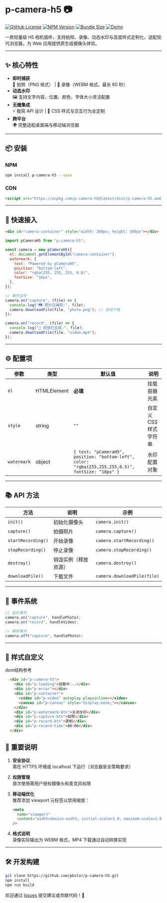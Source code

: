# p-camera-h5 📷

[![GitHub License](https://img.shields.io/github/license/pbstar/p-camera-h5?style=flat&color=109BCD)](https://github.com/pbstar/p-camera-h5)
[![NPM Version](https://img.shields.io/npm/v/p-camera-h5?style=flat&color=d4b106)](https://www.npmjs.com/package/p-camera-h5)
[![Bundle Size](https://img.shields.io/bundlephobia/minzip/p-camera-h5?style=flat&color=41B883)](https://bundlephobia.com/package/p-camera-h5)
[![Demo](https://img.shields.io/badge/在线示例-FF5722?style=flat)](https://pbstar.github.io/p-camera-h5-demo/)

一款轻量级 H5 相机插件，支持拍照、录像、动态水印与高度样式定制化，适配现代浏览器，为 Web 应用提供原生级摄像头体验。

---

## ✨ 核心特性

- **即时捕获**  
  📸 拍照（PNG 格式） | 🎥 录像（WEBM 格式，最长 60 秒）
- **动态水印**  
  🖼️ 支持文字内容、位置、颜色、字体大小灵活配置
- **无缝集成**  
  ⚡ 极简 API 设计 | 🔧 CSS 样式与交互行为全定制
- **跨平台**  
  🌍 完整适配桌面端与移动端浏览器

---

## 📦 安装

### NPM

```bash
npm install p-camera-h5 --save
```

### CDN

```html
<script src="https://unpkg.com/p-camera-h5@latest/dist/p-camera-h5.umd.js"></script>
```

---

## 🚀 快速接入

```html
<div id="camera-container" style="width: 300px; height: 500px"></div>
```

```javascript
import pCameraH5 from "p-camera-h5";

const camera = new pCameraH5({
  el: document.getElementById("camera-container"),
  watermark: {
    text: "Powered by pCameraH5",
    position: "bottom-left",
    color: "rgba(255, 255, 255, 0.8)",
    fontSize: "16px",
  },
});

// 事件监听
camera.on("capture", (file) => {
  console.log("📷 照片已捕获:", file);
  camera.downloadFile(file, "photo.png"); // 自动下载
});

camera.on("record", (file) => {
  console.log("🎥 视频已生成:", file);
  camera.downloadFile(file, "video.mp4");
});
```

---

## ⚙️ 配置项

| 参数        | 类型        | 默认值                                                                                             | 说明                  |
| ----------- | ----------- | -------------------------------------------------------------------------------------------------- | --------------------- |
| `el`        | HTMLElement | **必填**                                                                                           | 挂载容器元素          |
| `style`     | string      | `""`                                                                                               | 自定义 CSS 样式字符串 |
| `watermark` | object      | `{ text: "pCameraH5", position: "bottom-left", color: "rgba(255,255,255,0.5)", fontSize: "18px" }` | 水印配置对象          |

---

## 📚 API 方法

| 方法               | 说明                 | 示例                        |
| ------------------ | -------------------- | --------------------------- |
| `init()`           | 初始化摄像头         | `camera.init()`             |
| `capture()`        | 拍摄照片             | `camera.capture()`          |
| `startRecording()` | 开始录像             | `camera.startRecording()`   |
| `stopRecording()`  | 停止录像             | `camera.stopRecording()`    |
| `destroy()`        | 销毁实例（释放资源） | `camera.destroy()`          |
| `downloadFile()`   | 下载文件             | `camera.downloadFile(file)` |

---

## 🔌 事件系统

```javascript
// 监听事件
camera.on("capture", handlePhoto);
camera.on("record", handleVideo);

// 移除事件
camera.off("capture", handlePhoto);
```

---

## 📝 样式自定义

dom结构参考

```html
  <div id="p-camera-h5">
    <div id="p-loading">加载中...</div>
    <div id="p-error"></div>
    <div id="p-container">
      <video id="p-video" autoplay playsinline></video>
      <canvas id="p-canvas" style="display:none;"></canvas>
    </div>
    <div id="p-watermark-btn">关闭水印</div>
    <div id="p-capture-btn">拍照</div>
    <div id="p-record-btn">录制</div>
    <div id="p-record-time">00:00</div>
  </div>
```


## 🚨 重要说明

1. **安全协议**  
   需在 HTTPS 环境或 localhost 下运行（浏览器安全策略要求）
2. **权限管理**  
   首次使用需用户授权摄像头和麦克风权限

3. **移动端优化**  
   推荐添加 viewport 元标签以禁用缩放：

   ```html
   <meta
     name="viewport"
     content="width=device-width, initial-scale=1.0, maximum-scale=1.0, user-scalable=no"
   />
   ```

4. **格式说明**  
   录像实际输出为 WEBM 格式，MP4 下载通过自动转换实现

---

## 🛠️ 开发构建

```bash
git clone https://github.com/pbstar/p-camera-h5.git
npm install
npm run build
```

欢迎通过 [Issues](https://github.com/pbstar/p-camera-h5/issues) 提交建议或贡献代码！🚀
